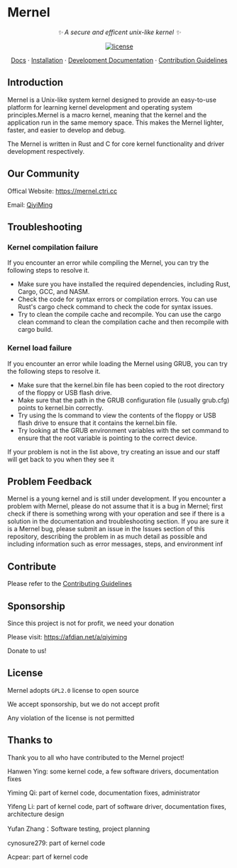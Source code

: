 # Mernel
<div align="center">

_✨ A secure and efficent unix-like kernel ✨_

</div>

<p align="center">
  <a href="https://raw.githubusercontent.com/Maxx-Developers/Mernel/master/LICENSE">
    <img src="https://img.shields.io/github/license/Maxx-Developers/Mernel" alt="license">
</p>


<p align="center">
  <a href="mernel.ctri.cc/docs">Docs</a>
  ·
  <a href="https:/mernel.ctri.cc/docs/start/installation">Installation</a>
  ·
  <a href="https://mernel.ctri.cc/dev-docs">Development Documentation</a>
  ·
  <a href="">Contribution Guidelines</a>
</p>

## Introduction

Mernel is a Unix-like system kernel designed to provide an easy-to-use platform for learning kernel development and operating system principles.Mernel is a macro kernel, meaning that the kernel and the application run in the same memory space. This makes the Mernel lighter, faster, and easier to develop and debug.

The Mernel is written in Rust and C for core kernel functionality and driver development respectively.



## Our Community

Offical Website: https://mernel.ctri.cc


Email: [QiyiMing](mailto:qiyiming@codereservice.top)




## Troubleshooting
### Kernel compilation failure
If you encounter an error while compiling the Mernel, you can try the following steps to resolve it.

- Make sure you have installed the required dependencies, including Rust, Cargo, GCC, and NASM.
- Check the code for syntax errors or compilation errors. You can use Rust's cargo check command to check the code for syntax issues.
- Try to clean the compile cache and recompile. You can use the cargo clean command to clean the compilation cache and then recompile with cargo build.

### Kernel load failure
If you encounter an error while loading the Mernel using GRUB, you can try the following steps to resolve it.

- Make sure that the kernel.bin file has been copied to the root directory of the floppy or USB flash drive.
- Make sure that the path in the GRUB configuration file (usually grub.cfg) points to kernel.bin correctly.
- Try using the ls command to view the contents of the floppy or USB flash drive to ensure that it contains the kernel.bin file.
- Try looking at the GRUB environment variables with the set command to ensure that the root variable is pointing to the correct device.

If your problem is not in the list above, try creating an issue and our staff will get back to you when they see it


## Problem Feedback

Mernel is a young kernel and is still under development. If you encounter a problem with Mernel, please do not assume that it is a bug in Mernel; first check if there is something wrong with your operation and see if there is a solution in the documentation and troubleshooting section.
If you are sure it is a Mernel bug, please submit an issue in the Issues section of this repository, describing the problem in as much detail as possible and including information such as error messages, steps, and environment inf



## Contribute

Please refer to the [Contributing Guidelines](./CONTRIBUTING.md)


## Sponsorship

Since this project is not for profit, we need your donation

Please visit: https://afdian.net/a/qiyiming

Donate to us!



## License

Mernel adopts ```GPL2.0``` license to open source

We accept sponsorship, but we do not accept profit

Any violation of the license is not permitted

## Thanks to
Thank you to all who have contributed to the Mernel project!

Hanwen Ying: some kernel code, a few software drivers, documentation fixes

Yiming Qi: part of kernel code, documentation fixes, administrator

Yifeng Li: part of kernel code, part of software driver, documentation fixes, architecture design

Yufan Zhang：Software testing, project planning

cynosure279: part of kernel code

Acpear: part of kernel code
